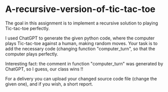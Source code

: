 # A-recursive-version-of-tic-tac-toe
The goal in this assignment is to implement a recursive solution to playing Tic-tac-toe perfectly.

I used ChatGPT to generate the given python code, where the computer plays Tic-tac-toe against a human, making random moves. Your task is to add the necessary code  (changing function "computer_turn", so that the computer plays perfectly.

Interesting fact: the comment in function "computer_turn" was generated by ChatGPT, so I guess, our class wins !!

For a delivery you can upload your changed source code file  (change the given one), and if you wish, a short report.
